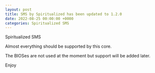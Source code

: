 ```yaml
---
layout: post
title: SMS by Spiritualized has been updated to 1.2.0
date: 2022-08-25 00:00:00 +0000
categories: Spiritualized SMS
---
```

Spiritualized SMS

Almost everything should be supported by this core.  

The BIOSes are not used at the moment but support will be added later.

Enjoy
